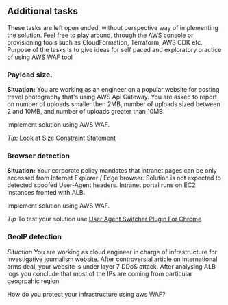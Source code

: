 ## Additional tasks

These tasks are left open ended, without perspective way of
implementing the solution. Feel free to play around, through
the AWS console or provisioning tools such as CloudFormation,
Terraform, AWS CDK etc. Purpose of the tasks is to give ideas for self paced and exploratory practice of using AWS WAF tool

### Payload size.

**Situation:** You are working as an engineer on a popular
website for posting travel photography that's using AWS Api Gateway.
You are asked to report on number of uploads smaller then 2MB, number of uploads
sized between 2 and 10MB, and number of uploads greater than 10MB.

Implement solution using AWS WAF.

*Tip:* Look at [Size Constraint Statement](https://docs.aws.amazon.com/waf/latest/developerguide/waf-rule-statement-type-size-constraint-match.html)

### Browser detection

**Situation:**  Your corporate policy mandates that intranet pages can be only
accessed from Internet Explorer / Edge browser. Solution is not expected to
detected spoofed User-Agent headers. Intranet portal runs on EC2 instances fronted
with ALB.

Implement solution using AWS WAF.

*Tip* To test your solution use [User Agent Switcher Plugin For Chrome](https://chrome.google.com/webstore/detail/user-agent-switcher-for-c/djflhoibgkdhkhhcedjiklpkjnoahfmg) 

### GeoIP detection

*Situation* You are working as cloud engineer in charge of infrastructure for
investigative journalism website. After controversial article on international
arms deal, your website is under layer 7 DDoS attack. After analysing ALB logs you
conclude that most of the IPs are coming from particular geogrpahic region.

How do you protect your infrastructure using aws WAF?
